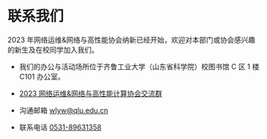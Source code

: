 # 联系我们

2023 年网络运维&网络与高性能协会纳新已经开始，欢迎对本部门或协会感兴趣的新生及在校同学加入我们。

- 我们的办公与活动场所位于齐鲁工业大学（山东省科学院）校图书馆 C 区 1 楼 C101 办公室。

- [2023 网络运维&网络与高性能计算协会交流群](http://qm.qq.com/cgi-bin/qm/qr?_wv=1027&k=SmdETc0KEXBIFRw3FbeWs1tNhQD7YXH_&authKey=kcW0U3K%2FG3aFjPRyUmFqTNs7CKzoHU6p1Y33A9ldRu9S4dC2UCc%2BoTPqn9gEVOz0&noverify=0&group_code=725386079)

- 沟通邮箱 [wlyw@qlu.edu.cn](mailto:wlyw@qlu.edu.cn)

- 联系电话 [0531-89631358](tel:053189631358)
